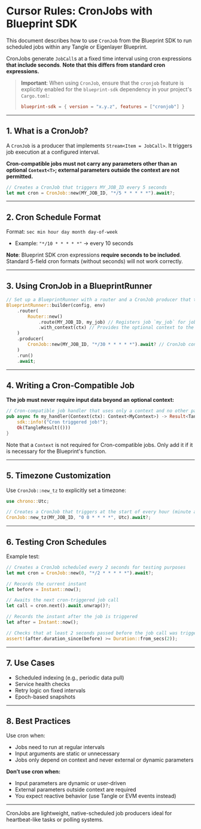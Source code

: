 # Cursor Rules: CronJobs with Blueprint SDK

This document describes how to use `CronJob` from the Blueprint SDK to run scheduled jobs within any Tangle or Eigenlayer Blueprint.

CronJobs generate `JobCall`s at a fixed time interval using cron expressions **that include seconds**. **Note that this differs from standard cron expressions.**

> **Important**: When using `CronJob`, ensure that the `cronjob` feature is explicitly enabled for the `blueprint-sdk` dependency in your project's `Cargo.toml`:
> ```toml
> blueprint-sdk = { version = "x.y.z", features = ["cronjob"] }
> ```

---

## 1. What is a CronJob?

A `CronJob` is a producer that implements `Stream<Item = JobCall>`. It triggers job execution at a configured interval.

**Cron-compatible jobs must not carry any parameters other than an optional `Context<T>`; external parameters outside the context are not permitted.**

```rust
// Creates a CronJob that triggers MY_JOB_ID every 5 seconds
let mut cron = CronJob::new(MY_JOB_ID, "*/5 * * * * *").await?;
```

---

## 2. Cron Schedule Format

Format: `sec min hour day month day-of-week`
- Example: `"*/10 * * * * *"` → every 10 seconds

**Note**: Blueprint SDK cron expressions **require seconds to be included**. Standard 5-field cron formats (without seconds) will not work correctly.

---

## 3. Using CronJob in a BlueprintRunner

```rust
// Set up a BlueprintRunner with a router and a CronJob producer that triggers every 30 seconds
BlueprintRunner::builder(config, env)
    .router(
        Router::new()
            .route(MY_JOB_ID, my_job) // Registers job `my_job` for job ID MY_JOB_ID
            .with_context(ctx) // Provides the optional context to the job
    )
    .producer(
        CronJob::new(MY_JOB_ID, "*/30 * * * * *").await? // CronJob configured to trigger every 30 seconds
    )
    .run()
    .await;
```

---

## 4. Writing a Cron-Compatible Job

**The job must never require input data beyond an optional context:**

```rust
// Cron-compatible job handler that uses only a context and no other parameters
pub async fn my_handler(Context(ctx): Context<MyContext>) -> Result<TangleResult<()>> {
    sdk::info!("Cron triggered job!");
    Ok(TangleResult(()))
}
```

Note that a `Context` is not required for Cron-compatible jobs. Only add it if it is necessary for the Blueprint's function.

---

## 5. Timezone Customization

Use `CronJob::new_tz` to explicitly set a timezone:

```rust
use chrono::Utc;

// Creates a CronJob that triggers at the start of every hour (minute and second zero) explicitly in UTC
CronJob::new_tz(MY_JOB_ID, "0 0 * * * *", Utc).await?;
```

---

## 6. Testing Cron Schedules

Example test:
```rust
// Creates a CronJob scheduled every 2 seconds for testing purposes
let mut cron = CronJob::new(0, "*/2 * * * * *").await?;

// Records the current instant
let before = Instant::now();

// Awaits the next cron-triggered job call
let call = cron.next().await.unwrap()?;

// Records the instant after the job is triggered
let after = Instant::now();

// Checks that at least 2 seconds passed before the job call was triggered
assert!(after.duration_since(before) >= Duration::from_secs(2));
```

---

## 7. Use Cases

- Scheduled indexing (e.g., periodic data pull)
- Service health checks
- Retry logic on fixed intervals
- Epoch-based snapshots

---

## 8. Best Practices

Use cron when:
- Jobs need to run at regular intervals
- Input arguments are static or unnecessary
- Jobs only depend on context and never external or dynamic parameters

**Don’t use cron when:**
- Input parameters are dynamic or user-driven
- External parameters outside context are required
- You expect reactive behavior (use Tangle or EVM events instead)

---

CronJobs are lightweight, native-scheduled job producers ideal for heartbeat-like tasks or polling systems.